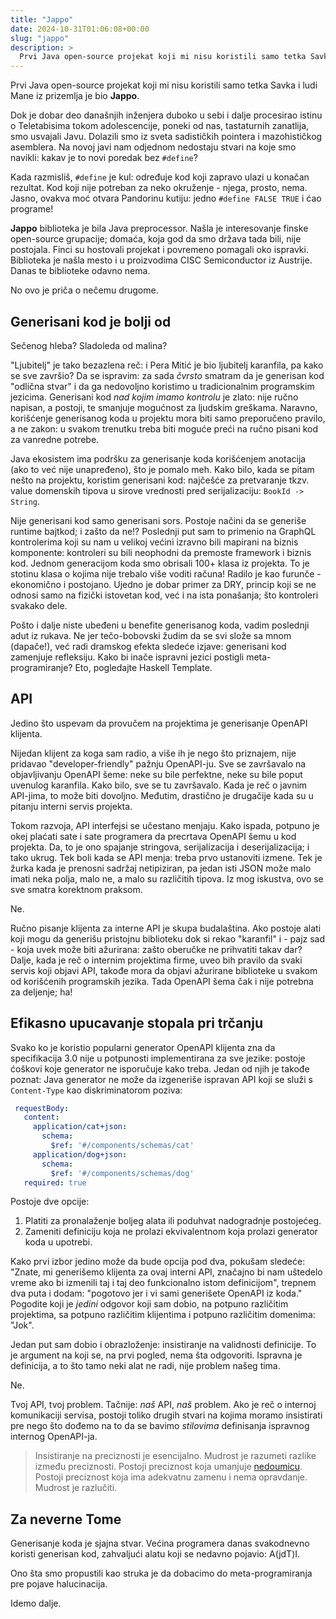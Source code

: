 ```yaml
---
title: "Jappo"
date: 2024-10-31T01:06:08+00:00
slug: "jappo"
description: >
  Prvi Java open-source projekat koji mi nisu koristili samo tetka Savka i ludi Mane.
---
```


Prvi Java open-source projekat koji mi nisu koristili samo tetka Savka i ludi Mane iz prizemlja je bio **Jappo**.

Dok je dobar deo današnjih inženjera duboko u sebi i dalje procesirao istinu o Teletabisima tokom adolescencije, poneki od nas, tastaturnih zanatlija, smo usvajali Javu. Dolazili smo iz sveta sadističkih pointera i mazohističkog asemblera. Na novoj javi nam odjednom nedostaju stvari na koje smo navikli: kakav je to novi poredak bez `#define`?

Kada razmisliš, `#define` je kul: određuje kod koji zapravo ulazi u konačan rezultat. Kod koji nije potreban za neko okruženje - njega, prosto, nema. Jasno, ovakva moć otvara Pandorinu kutiju: jedno `#define FALSE TRUE` i ćao programe!

**Jappo** biblioteka je bila Java preprocessor. Našla je interesovanje finske open-source grupacije; domaća, koja god da smo država tada bili, nije postojala. Finci su hostovali projekat i povremeno pomagali oko ispravki. Biblioteka je našla mesto i u proizvodima CISC Semiconductor iz Austrije. Danas te biblioteke odavno nema.

No ovo je priča o nečemu drugome.

## Generisani kod je bolji od

Sečenog hleba? Sladoleda od malina?

"Ljubitelj" je tako bezazlena reč: i Pera Mitić je bio ljubitelj karanfila, pa kako se sve završio? Da se ispravim: za sada _čvrsto_ smatram da je generisan kod "odlična stvar" i da ga nedovoljno koristimo u tradicionalnim programskim jezicima. Generisani kod _nad kojim imamo kontrolu_ je zlato: nije ručno napisan, a postoji, te smanjuje mogućnost za ljudskim greškama. Naravno, korišćenje generisanog koda u projektu mora biti samo preporučeno pravilo, a ne zakon: u svakom trenutku treba biti moguće preći na ručno pisani kod za vanredne potrebe.

Java ekosistem ima podršku za generisanje koda korišćenjem anotacija (ako to već nije unapređeno), što je pomalo meh. Kako bilo, kada se pitam nešto na projektu, koristim generisani kod: najčešće za pretvaranje tkzv. value domenskih tipova u sirove vrednosti pred serijalizaciju: `BookId -> String`.

Nije generisani kod samo generisani sors. Postoje načini da se generiše runtime bajtkod; i zašto da ne!? Poslednji put sam to primenio na GraphQL kontrolerima koji su nam u velikoj većini izravno bili mapirani na biznis komponente: kontroleri su bili neophodni da premoste framework i biznis kod. Jednom generacijom koda smo obrisali 100+ klasa iz projekta. To je stotinu klasa o kojima nije trebalo više voditi računa! Radilo je kao furunče - ekonomično i postojano. Ujedno je dobar primer za DRY, princip koji se ne odnosi samo na fizički istovetan kod, već i na ista ponašanja; što kontroleri svakako dele.

Pošto i dalje niste ubeđeni u benefite generisanog koda, vadim poslednji adut iz rukava. Ne jer tečo-bobovski žudim da se svi slože sa mnom (dapače!), već radi dramskog efekta sledeće izjave: generisani kod zamenjuje refleksiju. Kako bi inače ispravni jezici postigli meta-programiranje? Eto, pogledajte Haskell Template.

## API

Jedino što uspevam da provučem na projektima je generisanje OpenAPI klijenta.

Nijedan klijent za koga sam radio, a više ih je nego što priznajem, nije pridavao "developer-friendly" pažnju OpenAPI-ju. Sve se završavalo na objavljivanju OpenAPI šeme: neke su bile perfektne, neke su bile poput uvenulog karanfila. Kako bilo, sve se tu završavalo. Kada je reč o javnim API-jima, to može biti dovoljno. Međutim, drastično je drugačije kada su u pitanju interni servis projekta.

Tokom razvoja, API interfejsi se učestano menjaju. Kako ispada, potpuno je okej plaćati sate i sate programera da precrtava OpenAPI šemu u kod projekta. Da, to je ono spajanje stringova, serijalizacija i deserijalizacija; i tako ukrug. Tek boli kada se API menja: treba prvo ustanoviti izmene. Tek je žurka kada je prenosni sadržaj netipiziran, pa jedan isti JSON može malo imati neka polja, malo ne, a malo su različitih tipova. Iz mog iskustva, ovo se sve smatra korektnom praksom.

Ne.

Ručno pisanje klijenta za interne API je skupa budalaština. Ako postoje alati koji mogu da generišu pristojnu biblioteku dok si rekao "karanfil" i - pajz sad - koja uvek može biti ažurirana: zašto oberučke ne prihvatiti takav dar? Dalje, kada je reč o internim projektima firme, uveo bih pravilo da svaki servis koji objavi API, takođe mora da objavi ažurirane biblioteke u svakom od korišćenih programskih jezika. Tada OpenAPI šema čak i nije potrebna za deljenje; ha!

## Efikasno upucavanje stopala pri trčanju

Svako ko je koristio popularni generator OpenAPI klijenta zna da specifikacija 3.0 nije u potpunosti implementirana za sve jezike: postoje ćoškovi koje generator ne isporučuje kako treba. Jedan od njih je takođe poznat: Java generator ne može da izgeneriše ispravan API koji se služi s `Content-Type` kao diskriminatorom poziva:

```yaml
 requestBody:
   content:
     application/cat+json:
       schema:
         $ref: '#/components/schemas/cat'
     application/dog+json:
       schema:
         $ref: '#/components/schemas/dog'
   required: true
```

Postoje dve opcije:

1. Platiti za pronalaženje boljeg alata ili poduhvat nadogradnje postojećeg.
2. Zameniti definiciju koja ne prolazi ekvivalentnom koja prolazi generator koda u upotrebi.

Kako prvi izbor jedino može da bude opcija pod dva, pokušam sledeće: "Znate, mi generišemo klijenta za ovaj interni API, značajno bi nam uštedelo vreme ako bi izmenili taj i taj deo funkcionalno istom definicijom", trepnem dva puta i dodam: "pogotovo jer i vi sami generišete OpenAPI iz koda." Pogodite koji je _jedini_ odgovor koji sam dobio, na potpuno različitim projektima, sa potpuno različitim klijentima i potpuno različitim domenima: "Jok".

Jedan put sam dobio i obrazloženje: insistiranje na validnosti definicije. To je argument na koji se, na prvi pogled, nema šta odgovoriti. Ispravna je definicija, a to što tamo neki alat ne radi, nije problem našeg tima.

Ne.

Tvoj API, tvoj problem. Tačnije: _naš_ API, _naš_ problem. Ako je reč o internoj komunikaciji servisa, postoji toliko drugih stvari na kojima moramo insistirati pre nego što dođemo na to da se bavimo _stilovima_ definisanja ispravnog internog OpenAPI-ja.

> Insistiranje na preciznosti je esencijalno. Mudrost je razumeti razlike između preciznosti. Postoji preciznost koja umanjuje [nedoumicu](https://oblac.rs/kognitivna-entropija/). Postoji preciznost koja ima adekvatnu zamenu i nema opravdanje. Mudrost je razlučiti.

## Za neverne Tome

Generisanje koda je sjajna stvar. Većina programera danas svakodnevno koristi generisan kod, zahvaljući alatu koji se nedavno pojavio: A(jdT)I.

Ono šta smo propustili kao struka je da dobacimo do meta-programiranja pre pojave halucinacija.

Idemo dalje.
